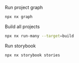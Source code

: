 Run project graph
```sh
npx nx graph
```

Build all projects
```sh
npx nx run-many --target=build
```

Run storybook
```sh
npx nx storybook stories
```
